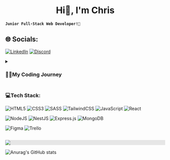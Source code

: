 <h1 align="center">Hi👋, I'm Chris</h1>

**`Junior Full-Stack Web Developer!🚀`**

## 🌐 Socials:
[![LinkedIn](https://img.shields.io/badge/linkedin-%230077B5.svg?style=for-the-badge&logo=linkedin&logoColor=white)](www.linkedin.com/in/christopher-mütterlein-49302a287) 
[![Discord](https://img.shields.io/badge/Discord-%235865F2.svg?style=for-the-badge&logo=discord&logoColor=white)](https://discord.com/users/103485149622063104)


<details>
   <summary><h3>👨‍💻My Coding Journey</h3></summary>
I've always been drawn to working with computers, exploring various realms like audio editing, UI design, video editing, and gaming. While I dabbled in these areas to some extent, gaming became my primary focus. Nevertheless, my passion for computer work remained strong, and I can envision myself still immersed in it even 40 years from now. However, the title of "Developer" always seemed a bit intimidating, as I believed it required formal education or a certain level of academic prowess. Yet, the desire to be part of this field persisted.

Fortuitously, I crossed paths with friends working in frontend and backend development who enlightened me about the option of coding bootcamps. They shared that these bootcamps could open doors and lead to opportunities in the industry. Intrigued, I delved deeper into this idea and promptly seized the opportunity to enroll in a bootcamp. Over the span of a rigorous 6-month program, I underwent intensive training in technologies such as HTML, CSS, JavaScript, and React for frontend development. In the backend realm, I immersed myself in nextJS, nodeJS, Express JS, and MongoDB.

These newfound skills enabled me to further refine my developer capabilities and specialize in the field of web development. It's worth noting that I have a penchant for typing on mechanical keyboards and take pleasure in assembling custom keyboards to optimize both the tactile experience and sound.

What truly captivates me about this profession is the fact that learning never ceases and challenges are a constant companion. I find joy in unraveling intricate problems and leveraging my creative and analytical faculties. Collaborating within a team of like-minded individuals, all working toward a shared goal, has proven immensely enriching.

This fervor, my affinity for computer work, and my drive for continual growth and conquering complex challenges motivate and propel me forward. I relish the opportunity to express my creativity and exercise autonomy, readily embracing new trials that come my way.
</details>


## <h3 align="left">💻Tech Stack:</h3>

![HTML5](https://img.shields.io/badge/html5-%23E34F26.svg?style=for-the-badge&logo=html5&logoColor=white)
![CSS3](https://img.shields.io/badge/css3-%231572B6.svg?style=for-the-badge&logo=css3&logoColor=white)
![SASS](https://img.shields.io/badge/SASS-hotpink.svg?style=for-the-badge&logo=SASS&logoColor=white)
![TailwindCSS](https://img.shields.io/badge/tailwindcss-%2338B2AC.svg?style=for-the-badge&logo=tailwind-css&logoColor=white)
![JavaScript](https://img.shields.io/badge/javascript-%23323330.svg?style=for-the-badge&logo=javascript&logoColor=%23F7DF1E)
![React](https://img.shields.io/badge/react-%2320232a.svg?style=for-the-badge&logo=react&logoColor=%2361DAFB)

![NodeJS](https://img.shields.io/badge/node.js-6DA55F?style=for-the-badge&logo=node.js&logoColor=white)
![NestJS](https://img.shields.io/badge/nestjs-%23E0234E.svg?style=for-the-badge&logo=nestjs&logoColor=white)
![Express.js](https://img.shields.io/badge/express.js-%23404d59.svg?style=for-the-badge&logo=express&logoColor=%2361DAFB)
![MongoDB](https://img.shields.io/badge/MongoDB-%234ea94b.svg?style=for-the-badge&logo=mongodb&logoColor=white)

![Figma](https://img.shields.io/badge/figma-%23F24E1E.svg?style=for-the-badge&logo=figma&logoColor=white)
![Trello](https://img.shields.io/badge/Trello-%23026AA7.svg?style=for-the-badge&logo=Trello&logoColor=white)
##


<img style="display: block; user-select: none; margin: auto; background-color: rgb(230, 230, 230); --darkreader-inline-bgcolor:#26292b;" src="https://res.cloudinary.com/practicaldev/image/fetch/s--R5KgC1bh--/c_limit%2Cf_auto%2Cfl_progressive%2Cq_66%2Cw_880/https://dev-to-uploads.s3.amazonaws.com/i/oi2rwsde00xo9ou6jwsl.gif" data-darkreader-inline-bgcolor="">

![Anurag's GitHub stats](https://github-readme-stats.vercel.app/api?username=xbringitback&show_icons=true&theme=transparent)


